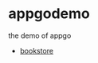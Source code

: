 appgodemo
=========

the demo of appgo


* [bookstore](https://github.com/tabalt/bookstore "a appgo demo named bookstore")
